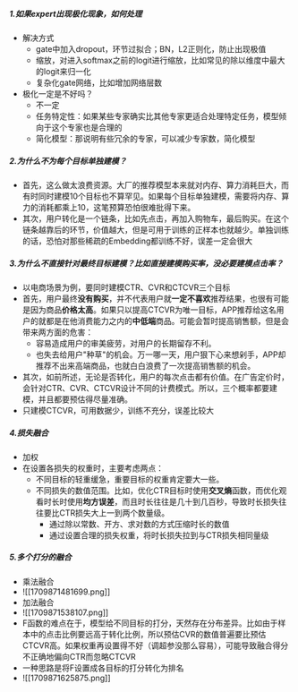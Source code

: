 ##### 1.如果expert出现极化现象，如何处理
- 解决方式
	- gate中加入dropout，环节过拟合；BN，L2正则化，防止出现极值
	- 缩放，对进入softmax之前的logit进行缩放，比如常见的除以维度中最大的logit来归一化
	- 复杂化gate网络，比如增加网络层数
- 极化一定是不好吗？
	- 不一定
	- 任务特定性：如果某些专家确实比其他专家更适合处理特定任务，模型倾向于这个专家也是合理的
	- 简化模型：那说明有些冗余的专家，可以减少专家数，简化模型
##### 2.为什么不为每个目标单独建模？
- 首先，这么做太浪费资源。大厂的推荐模型本来就对内存、算力消耗巨大，而有时同时建模10个目标也不算罕见。如果每个目标单独建模，需要将内存、算力的消耗都乘上10，这笔预算恐怕很难批得下来。
- 其次，用户转化是一个链条，比如先点击，再加入购物车，最后购买。在这个链条越靠后的环节，价值越大，但是可用于训练的正样本也就越少。单独训练的话，恐怕对那些稀疏的Embedding都训练不好，误差一定会很大
##### 3.为什么不直接针对最终目标建模？比如直接建模购买率，没必要建模点击率？
- 以电商场景为例，要同时建模CTR、CVR和CTCVR三个目标
- 首先，用户最终**没有购买**，并不代表用户就**一定不喜欢**推荐结果，也很有可能是因为商品**价格太高**。如果只以提高CTCVR为唯一目标，APP推荐给这名用户的就都是在他消费能力之内的**中低端**商品。可能会暂时提高销售额，但是会带来两方面的危害：
	- 容易造成用户的审美疲劳，对用户的长期留存不利。
	- 也失去给用户"种草"的机会。万一哪一天，用户狠下心来想剁手，APP却推荐不出来高端商品，也就白白浪费了一次提高销售额的机会。
- 其次，如前所述，无论是否转化，用户的每次点击都有价值。在广告定价时，会针对CTR、CVR、CTCVR设计不同的计费模式。所以，三个概率都要建模，并且都要预估得尽量准确。
- 只建模CTCVR，可用数据少，训练不充分，误差比较大
##### 4.损失融合
- 加权
- 在设置各损失的权重时，主要考虑两点：
	- 不同目标的轻重缓急，重要目标的权重肯定要大一些。
	- 不同损失的数值范围。比如，优化CTR目标时使用**交叉熵**函数，而优化观看时长时使用**均方误差**，而且时长往往是几十到几百秒，导致时长损失往往要比CTR损失大上一到两个数量级。
		- 通过除以常数、开方、求对数的方式压缩时长的数值
		- 通过设置合理的损失权重，将时长损失拉到与CTR损失相同量级
##### 5.多个打分的融合
- 乘法融合
- ![[1709871481699.png]]
- 加法融合
- ![[1709871538107.png]]
- F函数的难点在于，模型给不同目标的打分，天然存在分布差异。比如由于样本中的点击比例要远高于转化比例，所以预估CVR的数值普遍要比预估CTCVR高。如果权重再设置得不好（调超参没那么容易），可能导致融合得分不正确地偏向CTR而忽略CTCVR
- 一种思路是将F设置成各目标的打分转化为排名
- ![[1709871625875.png]]